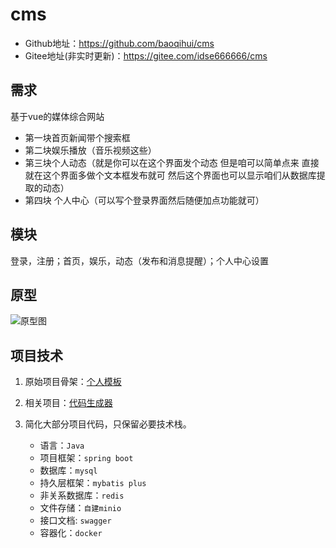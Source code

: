 # cms
+ Github地址：https://github.com/baoqihui/cms
+ Gitee地址(非实时更新)：https://gitee.com/idse666666/cms
## 需求

基于vue的媒体综合网站 

+ 第一块首页新闻带个搜索框
+ 第二块娱乐播放（音乐视频这些）
+ 第三块个人动态（就是你可以在这个界面发个动态 但是咱可以简单点来 直接就在这个界面多做个文本框发布就可 然后这个界面也可以显示咱们从数据库提取的动态）
+ 第四块 个人中心（可以写个登录界面然后随便加点功能就可）

## 模块

登录，注册；首页，娱乐，动态（发布和消息提醒）；个人中心设置

## 原型

![原型图](https://minio.huijia.cf/file/原型初稿.png)

## 项目技术
1. 原始项目骨架：[个人模板](https://github.com/baoqihui/code-demo-persion)

2. 相关项目：[代码生成器](https://github.com/baoqihui/code-generator-persion)

3. 简化大部分项目代码，只保留必要技术栈。
   + 语言：`Java`
   + 项目框架：`spring boot`
   + 数据库：`mysql`
   + 持久层框架：`mybatis plus`
   + 非关系数据库：`redis`
   + 文件存储：`自建minio`
   + 接口文档: `swagger`
   + 容器化：`docker`